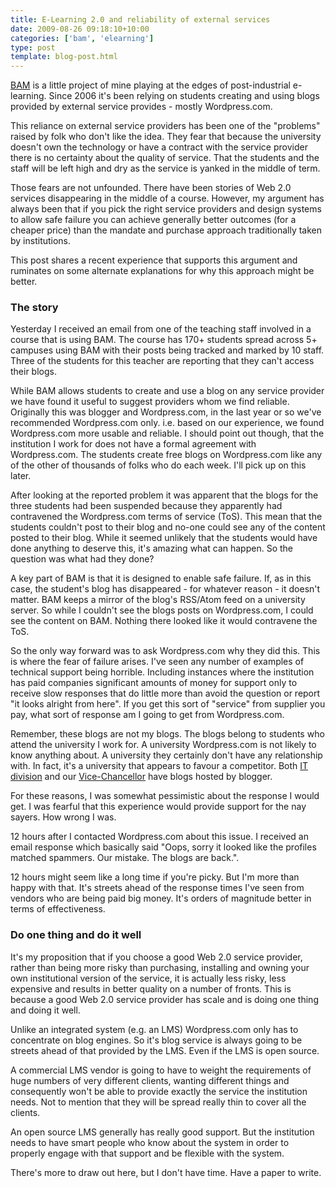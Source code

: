 ```yaml
---
title: E-Learning 2.0 and reliability of external services
date: 2009-08-26 09:18:10+10:00
categories: ['bam', 'elearning']
type: post
template: blog-post.html
---
```

[BAM](/blog2/research/bam-blog-aggregation-management/) is a little project of mine playing at the edges of post-industrial e-learning. Since 2006 it's been relying on students creating and using blogs provided by external service provides - mostly Wordpress.com.

This reliance on external service providers has been one of the "problems" raised by folk who don't like the idea. They fear that because the university doesn't own the technology or have a contract with the service provider there is no certainty about the quality of service. That the students and the staff will be left high and dry as the service is yanked in the middle of term.

Those fears are not unfounded. There have been stories of Web 2.0 services disappearing in the middle of a course. However, my argument has always been that if you pick the right service providers and design systems to allow safe failure you can achieve generally better outcomes (for a cheaper price) than the mandate and purchase approach traditionally taken by institutions.

This post shares a recent experience that supports this argument and ruminates on some alternate explanations for why this approach might be better.

### The story

Yesterday I received an email from one of the teaching staff involved in a course that is using BAM. The course has 170+ students spread across 5+ campuses using BAM with their posts being tracked and marked by 10 staff. Three of the students for this teacher are reporting that they can't access their blogs.

While BAM allows students to create and use a blog on any service provider we have found it useful to suggest providers whom we find reliable. Originally this was blogger and Wordpress.com, in the last year or so we've recommended Wordpress.com only. i.e. based on our experience, we found Wordpress.com more usable and reliable. I should point out though, that the institution I work for does not have a formal agreement with Wordpress.com. The students create free blogs on Wordpress.com like any of the other of thousands of folks who do each week. I'll pick up on this later.

After looking at the reported problem it was apparent that the blogs for the three students had been suspended because they apparently had contravened the Wordpress.com terms of service (ToS). This mean that the students couldn't post to their blog and no-one could see any of the content posted to their blog. While it seemed unlikely that the students would have done anything to deserve this, it's amazing what can happen. So the question was what had they done?

A key part of BAM is that it is designed to enable safe failure. If, as in this case, the student's blog has disappeared - for whatever reason - it doesn't matter. BAM keeps a mirror of the blog's RSS/Atom feed on a university server. So while I couldn't see the blogs posts on Wordpress.com, I could see the content on BAM. Nothing there looked like it would contravene the ToS.

So the only way forward was to ask Wordpress.com why they did this. This is where the fear of failure arises. I've seen any number of examples of technical support being horrible. Including instances where the institution has paid companies significant amounts of money for support only to receive slow responses that do little more than avoid the question or report "it looks alright from here". If you get this sort of "service" from supplier you pay, what sort of response am I going to get from Wordpress.com.

Remember, these blogs are not my blogs. The blogs belong to students who attend the university I work for. A university Wordpress.com is not likely to know anything about. A university they certainly don't have any relationship with. In fact, it's a university that appears to favour a competitor. Both [IT division](http://cqunitech.blogspot.com/) and our [Vice-Chancellor](http://vc-cquniversity.blogspot.com/) have blogs hosted by blogger.

For these reasons, I was somewhat pessimistic about the response I would get. I was fearful that this experience would provide support for the nay sayers. How wrong I was.

12 hours after I contacted Wordpress.com about this issue. I received an email response which basically said "Oops, sorry it looked like the profiles matched spammers. Our mistake. The blogs are back.".

12 hours might seem like a long time if you're picky. But I'm more than happy with that. It's streets ahead of the response times I've seen from vendors who are being paid big money. It's orders of magnitude better in terms of effectiveness.

### Do one thing and do it well

It's my proposition that if you choose a good Web 2.0 service provider, rather than being more risky than purchasing, installing and owning your own institutional version of the service, it is actually less risky, less expensive and results in better quality on a number of fronts. This is because a good Web 2.0 service provider has scale and is doing one thing and doing it well.

Unlike an integrated system (e.g. an LMS) Wordpress.com only has to concentrate on blog engines. So it's blog service is always going to be streets ahead of that provided by the LMS. Even if the LMS is open source.

A commercial LMS vendor is going to have to weight the requirements of huge numbers of very different clients, wanting different things and consequently won't be able to provide exactly the service the institution needs. Not to mention that they will be spread really thin to cover all the clients.

An open source LMS generally has really good support. But the institution needs to have smart people who know about the system in order to properly engage with that support and be flexible with the system.

There's more to draw out here, but I don't have time. Have a paper to write.